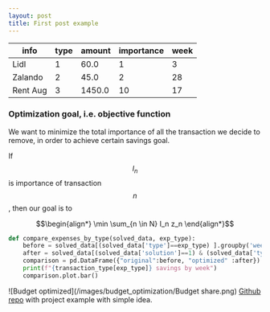 ```yaml
---
layout: post
title: First post example
---
```


| info     |  type  | amount | importance | week |
|----------|--------|--------|------------|------|
| Lidl     |   1    |  60.0  |     1      |  3   |
| Zalando  |   2    |  45.0  |     2      |  28  |
| Rent Aug |   3    | 1450.0 |     10     |  17  | 

### Optimization goal, i.e. objective function
We want to minimize the total importance of all the transaction we decide to remove, in order to achieve certain savings goal.

If $$I_n$$ is importance of transaction $$n$$, then our goal is to

$$\begin{align*}
\min \sum_{n \in N} I_n z_n
\end{align*}$$


```python
def compare_expenses_by_type(solved_data, exp_type):
    before = solved_data[(solved_data['type']==exp_type) ].groupby('week')['amount'].sum()
    after = solved_data[(solved_data['solution']==1) & (solved_data['type']==exp_type) ].groupby('week')['amount'].sum()
    comparison = pd.DataFrame({"original":before, "optimized" :after})
    print(f"{transaction_type[exp_type]} savings by week")
    comparison.plot.bar()
```

![Budget optimized](/images/budget_optimization/Budget share.png)
[Github repo](https://github.com/nonvisual/budget_optimization) with project example with simple idea.
